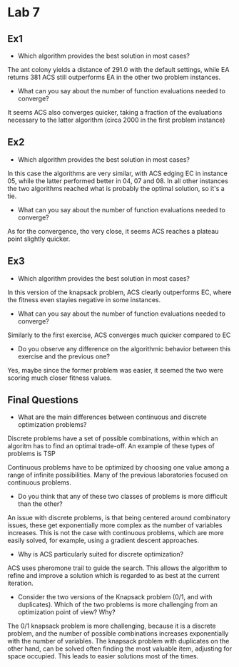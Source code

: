 # Lab 7

## Ex1

- Which algorithm provides the best solution in most cases? 

The ant colony yields a distance of 291.0 with the default settings, while EA returns 381
ACS still outperforms EA in the other two problem instances.

- What can you say about the number of function evaluations needed to converge?

It seems ACS also converges quicker, taking a fraction of the evaluations necessary to the latter algorithm (circa 2000 in the first problem instance)

## Ex2 


- Which algorithm provides the best solution in most cases?

In this case the algorithms are very similar, with ACS edging EC in instance 05, while the latter performed better in 04, 07 and 08.
In all other instances the two algorithms reached what is probably the optimal solution, so it's a tie.

- What can you say about the number of function evaluations needed to converge?

As for the convergence, tho very close, it seems ACS reaches a plateau point slightly quicker.

## Ex3


- Which algorithm provides the best solution in most cases?

In this version of the knapsack problem, ACS clearly outperforms EC, where the fitness even stayies negative in some instances.

- What can you say about the number of function evaluations needed to converge? 

Similarly to the first exercise, ACS converges much quicker compared to EC

- Do you observe any difference on the algorithmic behavior between this exercise and the previous one?

Yes, maybe since the former problem was easier, it seemed the two were scoring much closer fitness values.

## Final Questions

- What are the main differences between continuous and discrete optimization problems? 

Discrete problems have a set of possible combinations, within which an algoritm has to find an optimal trade-off. 
An example of these types of problems is TSP

Continuous problems have to be optimized by choosing one value among a range of infinite possibilities.
Many of the previous laboratories focused on continuous problems.

- Do you think that any of these two classes of problems is more difficult than the other?

An issue with discrete problems, is that being centered around combinatory issues, these get exponentially more complex as the number of variables increases.
This is not the case with continuous problems, which are more easily solved, for example, using a gradient descent approaches.

- Why is ACS particularly suited for discrete optimization?

ACS uses pheromone trail to guide the search. This allows the algorithm to refine and improve a solution which is regarded to as best at the current iteration.

- Consider the two versions of the Knapsack problem (0/1, and with duplicates). Which of the two problems is more challenging from an optimization point of view? Why?

The 0/1 knapsack problem is more challenging, because it is a discrete problem, and the number of possible combinations increases exponentially with the number of variables.
The knapsack problem with duplicates on the other hand, can be solved often finding the most valuable item, adjusting for space occupied. This leads to easier solutions most of the times.
